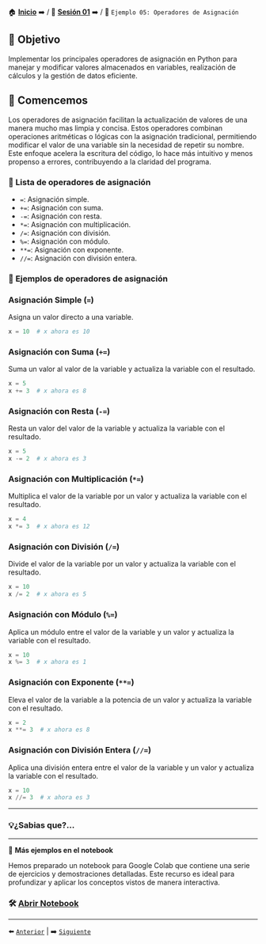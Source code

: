 🏠 [**Inicio**](../../Readme.md) ➡️ / 📖 [**Sesión 01**](../Readme.md) ➡️ / 📝 `Ejemplo 05: Operadores de Asignación`


## 🎯 Objetivo

Implementar los principales operadores de asignación en Python para manejar y modificar valores almacenados en variables, realización de cálculos y la gestión de datos eficiente.

## 🚀 Comencemos

Los operadores de asignación facilitan la actualización de valores de una manera mucho mas limpia y concisa. Estos operadores combinan operaciones aritméticas o lógicas con la asignación tradicional, permitiendo modificar el valor de una variable sin la necesidad de repetir su nombre. Este enfoque acelera la escritura del código, lo hace más intuitivo y menos propenso a errores, contribuyendo a la claridad del programa.

### 📜 Lista de operadores de asignación

- `=`: Asignación simple.
- `+=`: Asignación con suma.
- `-=`: Asignación con resta.
- `*=`: Asignación con multiplicación.
- `/=`: Asignación con división.
- `%=`: Asignación con módulo.
- `**=`: Asignación con exponente.
- `//=`: Asignación con división entera.

### 🧠 Ejemplos de operadores  de asignación

### Asignación Simple (`=`)

Asigna un valor directo a una variable.

```python
x = 10  # x ahora es 10
```

### Asignación con Suma (`+=`)

Suma un valor al valor de la variable y actualiza la variable con el resultado.

```python
x = 5
x += 3  # x ahora es 8
```

### Asignación con Resta (`-=`)

Resta un valor del valor de la variable y actualiza la variable con el resultado.

```python
x = 5
x -= 2  # x ahora es 3
```

### Asignación con Multiplicación (`*=`)

Multiplica el valor de la variable por un valor y actualiza la variable con el resultado.

```python
x = 4
x *= 3  # x ahora es 12
```

### Asignación con División (`/=`)

Divide el valor de la variable por un valor y actualiza la variable con el resultado.

```python
x = 10
x /= 2  # x ahora es 5
```

### Asignación con Módulo (`%=`)

Aplica un módulo entre el valor de la variable y un valor y actualiza la variable con el resultado.

```python
x = 10
x %= 3  # x ahora es 1
```

### Asignación con Exponente (`**=`)

Eleva el valor de la variable a la potencia de un valor y actualiza la variable con el resultado.

```python
x = 2
x **= 3  # x ahora es 8
```

### Asignación con División Entera (`//=`)

Aplica una división entera entre el valor de la variable y un valor y actualiza la variable con el resultado.

```python
x = 10
x //= 3  # x ahora es 3
```

---

### 💡¿Sabias que?...



---

📘 **Más ejemplos en el notebook**

Hemos preparado un notebook para Google Colab que contiene una serie de ejercicios y demostraciones detalladas. Este recurso es ideal para profundizar y aplicar los conceptos vistos de manera interactiva.


### 🛠️ [Abrir Notebook](Ejemplo_04_Operadores_Logicos.ipynb)

---

⬅️ [`Anterior`](../Readme.md) | ➡️ [`Siguiente`](../Ejemplo-05/Readme.md)